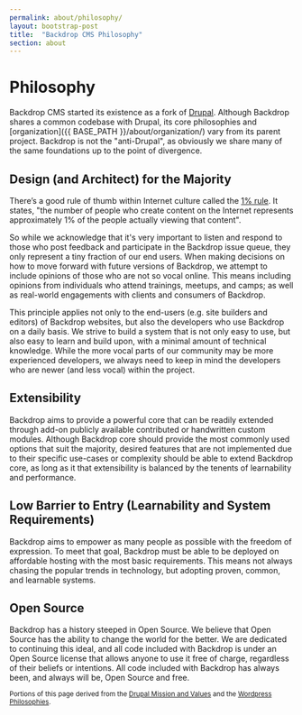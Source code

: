 ```yaml
---
permalink: about/philosophy/
layout: bootstrap-post
title:  "Backdrop CMS Philosophy"
section: about
---
```


# Philosophy

Backdrop CMS started its existence as a fork of [Drupal](http://drupal.org). Although Backdrop shares a common codebase with Drupal, its core philosophies and [organization]({{ BASE_PATH }}/about/organization/) vary from its parent project. Backdrop is not the "anti-Drupal", as obviously we share many of the same foundations up to the point of divergence.

## Design (and Architect) for the Majority

There’s a good rule of thumb within Internet culture called the [1% rule](http://en.wikipedia.org/wiki/1%25_rule_%28Internet_culture%29). It states, "the number of people who create content on the Internet represents approximately 1% of the people actually viewing that content".

So while we acknowledge that it's very important to listen and respond to those who post feedback and participate in the Backdrop issue queue, they only represent a tiny fraction of our end users. When making decisions on how to move forward with future versions of Backdrop, we attempt to include opinions of those who are not so vocal online. This means including opinions from individuals who attend trainings, meetups, and camps; as well as real-world engagements with clients and consumers of Backdrop.

This principle applies not only to the end-users (e.g. site builders and editors) of Backdrop websites, but also the developers who use Backdrop on a daily basis. We strive to build a system that is not only easy to use, but also easy to learn and build upon, with a minimal amount of technical knowledge. While the more vocal parts of our community may be more experienced developers, we always need to keep in mind the developers who are newer (and less vocal) within the project.

## Extensibility

Backdrop aims to provide a powerful core that can be readily extended through add-on publicly available contributed or handwritten custom modules. Although Backdrop core should provide the most commonly used options that suit the majority, desired features that are not implemented due to their specific use-cases or complexity should be able to extend Backdrop core, as long as it that extensibility is balanced by the tenents of learnability and performance.

## Low Barrier to Entry (Learnability and System Requirements)

Backdrop aims to empower as many people as possible with the freedom of expression. To meet that goal, Backdrop must be able to be deployed on affordable hosting with the most basic requirements. This means not always chasing the popular trends in technology, but adopting proven, common, and learnable systems.

## Open Source

Backdrop has a history steeped in Open Source. We believe that Open Source has the ability to change the world for the better. We are dedicated to continuing this ideal, and all code included with Backdrop is under an Open Source license that allows anyone to use it free of charge, regardless of their beliefs or intentions. All code included with Backdrop has always been, and always will be, Open Source and free.

<small>Portions of this page derived from the [Drupal Mission and Values](https://drupal.org/mission) and the [Wordpress Philosophies](http://make.wordpress.org/core/handbook/our-philosophies/).</small>
